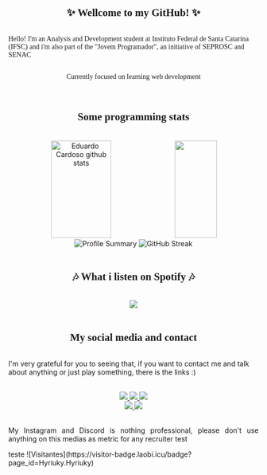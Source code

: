 <!-- markdownlint-disable MD033 -->
<!-- markdownlint-disable MD041 -->
<div style="font-family: Verdana; display: flex; justify-content:space-between; align-items: center; flex-direction: column">
    <h2 align="center"><strong>✨ Wellcome to my GitHub! ✨</strong></h2>
  <p>Hello! I'm an Analysis and Development student at Instituto Federal de Santa Catarina (IFSC) and i'm also part of the "Jovem Programador", an initiative of SEPROSC and SENAC</p>
  <p>Currently focused on learning web development</p>
</div>

<br/>

<div style="font-family: Verdana; display: flex; justify-content:space-between; align-items: center; flex-direction: column">
    <h2 align="center">👨‍💻 Some programming stats 👨‍💻</h2>
</div>

<br/>

<div align="center">  
  <img width="49%" height="195px" src="https://github-readme-stats.vercel.app/api?username=Hyriuky&show_icons=true&count_private=true&hide_border=true&title_color=0074FF&icon_color=0074FF&text_color=FFFFFF&bg_color=0d1117" alt="Eduardo Cardoso github stats" /> 
  <img width="41%" height="195px" src="https://github-readme-stats.vercel.app/api/top-langs/?username=Hyriuky&layout=compact&hide_border=true&title_color=0074FF&text_color=FFFFFF&bg_color=0d1117" />
</div>

<div align="center">

  <img src="http://github-profile-summary-cards.vercel.app/api/cards/profile-details?username=Hyriuky&theme=github_dark" alt="Profile Summary"/>

  <img src="https://streak-stats.demolab.com?user=Hyriuky&theme=github_dark&hide_border=true&date_format=j%2Fn%5B%2FY%5D" alt="GitHub Streak" />
</div>

<br/>

<div style="font-family: Verdana; display: flex; justify-content:space-between; align-items: center; flex-direction: column">
    <h2 align="center">🎶 What i listen on Spotify 🎶</h2>
</div>

<br/>

<div style="display:flex; justify-content:center" align="center">
  <img algin="center" src="https://spotify-recently-played-readme.vercel.app/api?user=31ble3ss5wuc5q4s4max6aoxpjne"/>
</div>

<br/>

<div style="font-family: Verdana; display: flex; justify-content:space-between; align-items: center; flex-direction: column">
    <h2 align="center">📸 My social media and contact 📸</h2>
</div>

<p>I'm very grateful for you to seeing that, if you want to contact me and talk about anything or just play something, there is the links :) </p>
<div align="center">
<br>
  <a href="https://instagram.com/eduhcw" target="_blank">
    <img src="https://img.shields.io/badge/-Instagram-%230077B5?style=for-the-badge&logo=instagram&logoColor=white" target="_blank">
  </a>
  <a href="https://www.linkedin.com/in/eduardo-cardoso-308a13216/" target="_blank">
    <img src="https://img.shields.io/badge/-LinkedIn-%230077B5?style=for-the-badge&logo=linkedin&logoColor=white" target="_blank">
  </a>
  <a href="https://open.spotify.com/user/31ble3ss5wuc5q4s4max6aoxpjne?si=7S5mu39QTRm5jUHzTCMseA" target="_blank">
      <img src="https://img.shields.io/badge/-Spotify-%230077B5?style=for-the-badge&logo=spotify&logoColor=white" target="_blank">
  </a>
</div>

<div align="center">
  <a href="https://discord.gg/edtEstSD" target="_blank"><img src="https://img.shields.io/badge/Discord-7289DA?style=for-the-badge&logo=discord&logoColor=white" target="_blank">
  </a> 
  <a href = "mailto:eduardo.co22@aluno.ifsc.edu.br"><img src="https://img.shields.io/badge/-Gmail-%23333?style=for-the-badge&logo=gmail&logoColor=white" target="_blank">
  </a>
</div>

<br/>

<div>
    <p align="justify">My Instagram and Discord is nothing professional, please don't use anything on this medias as metric for any recruiter test</p>
</div>
<div>
    teste ![Visitantes](https://visitor-badge.laobi.icu/badge?page_id=Hyriuky.Hyriuky)
</div>

